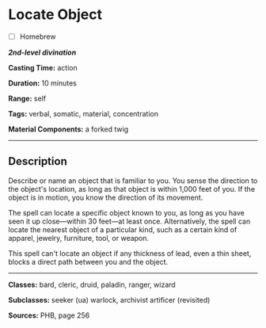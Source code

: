 # Locate Object

- [ ] Homebrew

***2nd-level divination***

**Casting Time:** action

**Duration:** 10 minutes

**Range:** self

**Tags:** verbal, somatic, material, concentration

**Material Components:** a forked twig

---

## Description
Describe or name an object that is familiar to you.
You sense the direction to the object's location, as long as that object is within 1,000 feet of you.
If the object is in motion, you know the direction of its movement.

The spell can locate a specific object known to you, as long as you have seen it up close&mdash;within 30 feet&mdash;at least once.
Alternatively, the spell can locate the nearest object of a particular kind, such as a certain kind of apparel, jewelry, furniture, tool, or weapon.

This spell can't locate an object if any thickness of lead, even a thin sheet, blocks a direct path between you and the object.

---

**Classes:** bard, cleric, druid, paladin, ranger, wizard

**Subclasses:** seeker (ua) warlock, archivist artificer (revisited)

**Sources:** PHB, page 256
